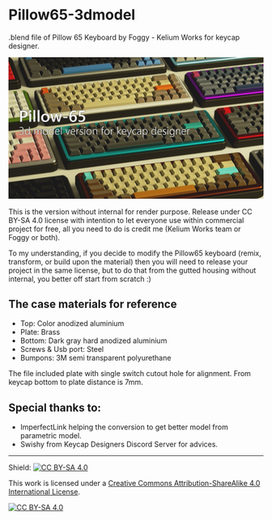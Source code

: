 # Pillow65-3dmodel
.blend file of Pillow 65 Keyboard by Foggy - Kelium Works for keycap designer.

![Banner](images/keyvisualtx.jpg?raw=true "Key Visual")

This is the version without internal for render purpose. Release under CC BY-SA 4.0 license with intention to let everyone use within commercial project for free, all you need to do is credit me (Kelium Works team or Foggy or both).

To my understanding, if you decide to modify the Pillow65 keyboard (remix, transform, or build upon the material) then you will need to release your project in the same license, but to do that from the gutted housing without internal, you better off start from scratch :)

## The case materials for reference
- Top: Color anodized aluminium
- Plate: Brass
- Bottom: Dark gray hard anodized aluminium
- Screws & Usb port: Steel
- Bumpons: 3M semi transparent polyurethane

The file included plate with single switch cutout hole for alignment. From keycap bottom to plate distance is 7mm.

## Special thanks to:
- ImperfectLink helping the conversion to get better model from parametric model.
- Swishy from Keycap Designers Discord Server for advices.

---
Shield: [![CC BY-SA 4.0][cc-by-sa-shield]][cc-by-sa]

This work is licensed under a
[Creative Commons Attribution-ShareAlike 4.0 International License][cc-by-sa].

[![CC BY-SA 4.0][cc-by-sa-image]][cc-by-sa]

[cc-by-sa]: http://creativecommons.org/licenses/by-sa/4.0/
[cc-by-sa-image]: https://licensebuttons.net/l/by-sa/4.0/88x31.png
[cc-by-sa-shield]: https://img.shields.io/badge/License-CC%20BY--SA%204.0-lightgrey.svg

